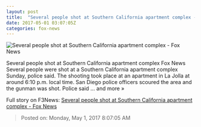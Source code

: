 ```yaml
---
layout: post
title:  "Several people shot at Southern California apartment complex - Fox News"
date: 2017-05-01 03:07:05Z
categories: fox-news
---
```


![Several people shot at Southern California apartment complex - Fox News](http://www.foxnews.com/content/dam/fox-news/logo/og-fn-foxnews.jpg)

Several people shot at Southern California apartment complex Fox News Several people were shot at a Southern California apartment complex Sunday, police said. The shooting took place at an apartment in La Jolla at around 6:10 p.m. local time. San Diego police officers scoured the area and the gunman was shot. Police said ... and more »


Full story on F3News: [Several people shot at Southern California apartment complex - Fox News](http://www.f3nws.com/n/hM3b3D)

> Posted on: Monday, May 1, 2017 8:07:05 AM
